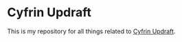 # Cyfrin Updraft

This is my repository for all things related to [Cyfrin Updraft](https://updraft.cyfrin.io/courses).
